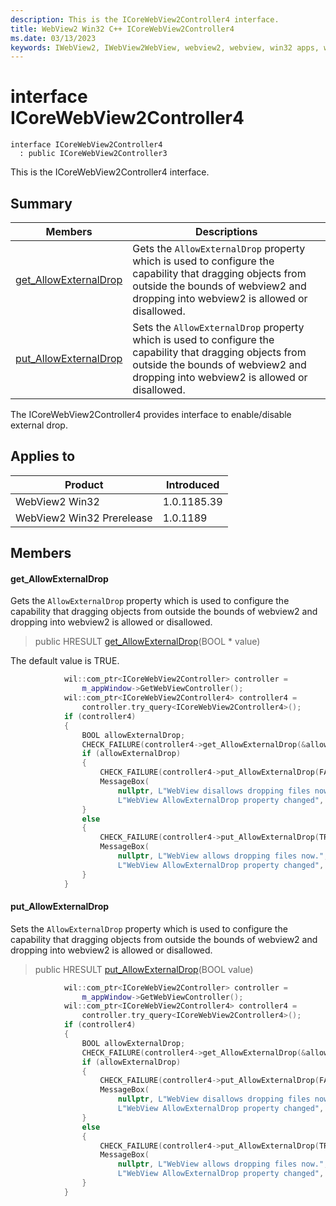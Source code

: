 ```yaml
---
description: This is the ICoreWebView2Controller4 interface.
title: WebView2 Win32 C++ ICoreWebView2Controller4
ms.date: 03/13/2023
keywords: IWebView2, IWebView2WebView, webview2, webview, win32 apps, win32, edge, ICoreWebView2, ICoreWebView2Controller, browser control, edge html, ICoreWebView2Controller4
---
```


# interface ICoreWebView2Controller4

```
interface ICoreWebView2Controller4
  : public ICoreWebView2Controller3
```

This is the ICoreWebView2Controller4 interface.

## Summary

 Members                        | Descriptions
--------------------------------|---------------------------------------------
[get_AllowExternalDrop](#get_allowexternaldrop) | Gets the `AllowExternalDrop` property which is used to configure the capability that dragging objects from outside the bounds of webview2 and dropping into webview2 is allowed or disallowed.
[put_AllowExternalDrop](#put_allowexternaldrop) | Sets the `AllowExternalDrop` property which is used to configure the capability that dragging objects from outside the bounds of webview2 and dropping into webview2 is allowed or disallowed.

The ICoreWebView2Controller4 provides interface to enable/disable external drop.

## Applies to

Product                         | Introduced
--------------------------------|---------------------------------------------
WebView2 Win32            |    1.0.1185.39
WebView2 Win32 Prerelease |    1.0.1189

## Members

#### get_AllowExternalDrop

Gets the `AllowExternalDrop` property which is used to configure the capability that dragging objects from outside the bounds of webview2 and dropping into webview2 is allowed or disallowed.

> public HRESULT [get_AllowExternalDrop](#get_allowexternaldrop)(BOOL * value)

The default value is TRUE.

```cpp
            wil::com_ptr<ICoreWebView2Controller> controller =
                m_appWindow->GetWebViewController();
            wil::com_ptr<ICoreWebView2Controller4> controller4 =
                controller.try_query<ICoreWebView2Controller4>();
            if (controller4)
            {
                BOOL allowExternalDrop;
                CHECK_FAILURE(controller4->get_AllowExternalDrop(&allowExternalDrop));
                if (allowExternalDrop)
                {
                    CHECK_FAILURE(controller4->put_AllowExternalDrop(FALSE));
                    MessageBox(
                        nullptr, L"WebView disallows dropping files now.",
                        L"WebView AllowExternalDrop property changed", MB_OK);
                }
                else
                {
                    CHECK_FAILURE(controller4->put_AllowExternalDrop(TRUE));
                    MessageBox(
                        nullptr, L"WebView allows dropping files now.",
                        L"WebView AllowExternalDrop property changed", MB_OK);
                }
            }
```

#### put_AllowExternalDrop

Sets the `AllowExternalDrop` property which is used to configure the capability that dragging objects from outside the bounds of webview2 and dropping into webview2 is allowed or disallowed.

> public HRESULT [put_AllowExternalDrop](#put_allowexternaldrop)(BOOL value)

```cpp
            wil::com_ptr<ICoreWebView2Controller> controller =
                m_appWindow->GetWebViewController();
            wil::com_ptr<ICoreWebView2Controller4> controller4 =
                controller.try_query<ICoreWebView2Controller4>();
            if (controller4)
            {
                BOOL allowExternalDrop;
                CHECK_FAILURE(controller4->get_AllowExternalDrop(&allowExternalDrop));
                if (allowExternalDrop)
                {
                    CHECK_FAILURE(controller4->put_AllowExternalDrop(FALSE));
                    MessageBox(
                        nullptr, L"WebView disallows dropping files now.",
                        L"WebView AllowExternalDrop property changed", MB_OK);
                }
                else
                {
                    CHECK_FAILURE(controller4->put_AllowExternalDrop(TRUE));
                    MessageBox(
                        nullptr, L"WebView allows dropping files now.",
                        L"WebView AllowExternalDrop property changed", MB_OK);
                }
            }
```

